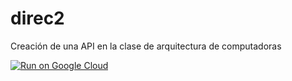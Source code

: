 # direc2
Creación de una API en la clase de arquitectura de computadoras

[![Run on Google Cloud](https://storage.googleapis.com/cloudrun/button.svg)](https://console.cloud.google.com/cloudshell/editor?shellonly=true&cloudshell_image=grc.io/cloudrun/button&cloudshell_git_repo=https://github.com/diego1510vgdt/direc2.git)
